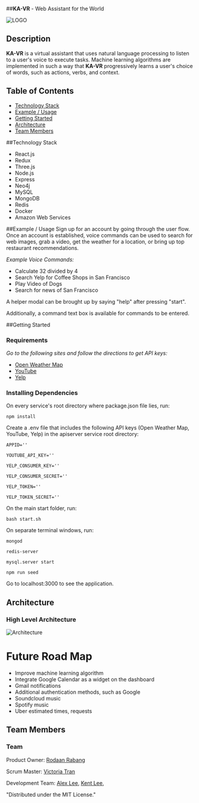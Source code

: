 ##**KA-VR** - Web Assistant for the World

![LOGO](http://i64.tinypic.com/63y7uw.png)

## Description
**KA-VR** is a virtual assistant that uses natural language processing to listen to a user's voice to execute tasks. Machine learning algorithms are implemented in such a way that **KA-VR** progressively learns a user's choice of words, such as actions, verbs, and context.

## Table of Contents 
- [Technology Stack](#tech-stack)
- [Example / Usage](#example--usage)
- [Getting Started](#getting-started)
- [Architecture](#architecture)
- [Team Members](#team-members)

##Technology Stack
- React.js
- Redux
- Three.js
- Node.js
- Express
- Neo4j
- MySQL
- MongoDB
- Redis
- Docker
- Amazon Web Services

##Example / Usage
Sign up for an account by going through the user flow. Once an account is established, voice commands can be used to search for web images, grab a video, get the weather for a location, or bring up top restaurant recommendations.

*Example Voice Commands:*

- Calculate 32 divided by 4
- Search Yelp for Coffee Shops in San Francisco
- Play Video of Dogs
- Search for news of San Francisco

A helper modal can be brought up by saying "help" after pressing "start".

Additionally, a command text box is available for commands to be entered.

##Getting Started
### Requirements

*Go to the following sites and follow the directions to get API keys:*

- [Open Weather Map](https://openweathermap.org/appid)
- [YouTube](https://developers.google.com/youtube/v3/)
- [Yelp](https://www.yelp.com/developers)

### Installing Dependencies

On every service's root directory where package.json file lies, run:
```
npm install
```

Create a .env file that includes the following API keys (Open Weather Map, YouTube, Yelp) in the apiserver service root directory:
```
APPID=''
```
```
YOUTUBE_API_KEY=''
```
```
YELP_CONSUMER_KEY=''
```
```
YELP_CONSUMER_SECRET=''
```
```
YELP_TOKEN=''
```
```
YELP_TOKEN_SECRET=''
```

On the main start folder, run:

```
bash start.sh
```

On separate terminal windows, run:

```
mongod
```
```
redis-server
```
```
mysql.server start
```
```
npm run seed
```

Go to localhost:3000 to see the application.

## Architecture
### High Level Architecture
![Architecture](http://i67.tinypic.com/29ntd2w.png)

# Future Road Map
- Improve machine learning algorithm
- Integrate Google Calendar as a widget on the dashboard
- Gmail notifications
- Additional authentication methods, such as Google
- Soundcloud music
- Spotify music
- Uber estimated times, requests

## Team Members
### Team
Product Owner: [Rodaan Rabang](https://github.com/rodaan) 

Scrum Master: [Victoria Tran](https://github.com/vickeetran)

Development Team: [Alex Lee](https://github.com/digitized), [Kent Lee](https://github.com/kqlee),

"Distributed under the MIT License."
